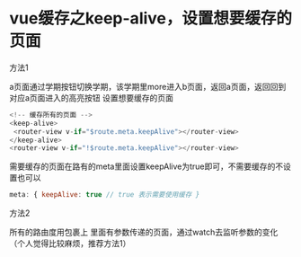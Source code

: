 # vue缓存之keep-alive，设置想要缓存的页面

方法1

a页面通过学期按钮切换学期，该学期里more进入b页面，返回a页面，返回回到对应a页面进入的高亮按钮
设置想要缓存的页面

``` javascript
<!-- 缓存所有的页面 -->
<keep-alive>
 <router-view v-if="$route.meta.keepAlive"></router-view>
</keep-alive>
<router-view v-if="!$route.meta.keepAlive"></router-view>

```
需要缓存的页面在路有的meta里面设置keepAlive为true即可，不需要缓存的不设置也可以
```  javascript
meta: { keepAlive: true // true 表示需要使用缓存 }
```
方法2

所有的路由度用<keep-alive>包裹上
里面有参数传递的页面，通过watch去监听参数的变化（个人觉得比较麻烦，推荐方法1）

